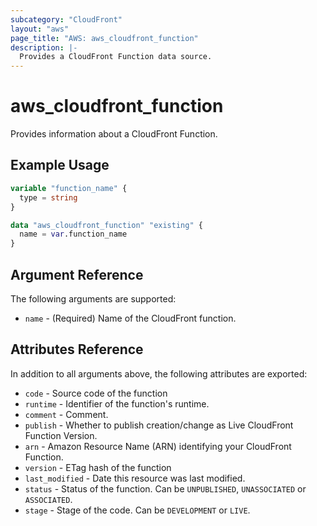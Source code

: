 ```yaml
---
subcategory: "CloudFront"
layout: "aws"
page_title: "AWS: aws_cloudfront_function"
description: |-
  Provides a CloudFront Function data source.
---
```


# aws_cloudfront_function

Provides information about a CloudFront Function.

## Example Usage

```terraform
variable "function_name" {
  type = string
}

data "aws_cloudfront_function" "existing" {
  name = var.function_name
}
```

## Argument Reference

The following arguments are supported:

* `name` - (Required) Name of the CloudFront function.

## Attributes Reference

In addition to all arguments above, the following attributes are exported:

* `code` - Source code of the function
* `runtime` - Identifier of the function's runtime. 
* `comment` - Comment.
* `publish` - Whether to publish creation/change as Live CloudFront Function Version. 
* `arn` - Amazon Resource Name (ARN) identifying your CloudFront Function.
* `version` - ETag hash of the function
* `last_modified` - Date this resource was last modified.
* `status` - Status of the function. Can be `UNPUBLISHED`, `UNASSOCIATED` or `ASSOCIATED`.
* `stage` - Stage of the code. Can be `DEVELOPMENT` or `LIVE`.
